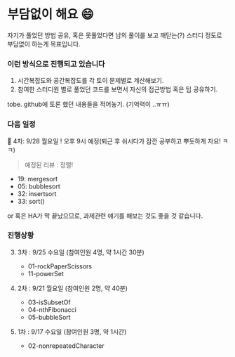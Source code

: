 # 부담없이 해요 :smile:  


자기가 풀었던 방법 공유, 혹은 못풀었다면 남의 풀이를 보고 깨닫는(?) 스터디 정도로 부담없이 하는게 목표입니다. 





### 이런 방식으로 진행되고 있습니다

1. 시간복잡도와 공간복잡도를 각 토이 문제별로 계산해보기. 
2. 참여한 스터디원 별로 풀었던 코드를 보면서 자신의 접근방법 혹은 팁 공유하기. 




tobe. github에 토론 했던 내용들을 적어놓기. (기억력이 ..ㅠㅠ)





### 다음 일정 
:running: 4차: 9/28 월요일 ! 오후 9시 예정(퇴근 후 쉬시다가 잠깐 공부하고 뿌듯하게 자요! ㅋㅋ)

 > 예정된 리뷰 : 정렬!
   - 19: mergesort
   - 05: bubblesort
   - 32: insertsort
   - 33: sort()



or 혹은 HA가 막 끝났으므로, 과제관련 얘기를 해보는 것도 좋을 것 같습니다. 




### 진행상황

3. 3차 : 9/25 수요일 (참여인원 4명, 약 1시간 30분)
   - 01-rockPaperScissors
   - 11-powerSet


2. 2차 : 9/21 월요일 (참여인원 2명, 약 40분)
    - 03-isSubsetOf
    - 04-nthFibonacci
    - 05-bubbleSort

1. 1차 : 9/17 수요일 (참여인원 3명, 약 1시간)
    - 02-nonrepeatedCharacter
